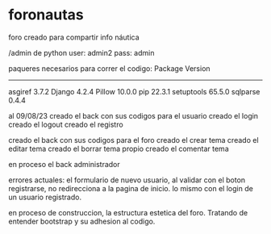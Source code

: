 # foronautas
foro creado para compartir info náutica 

/admin de python
user: admin2
pass: admin

paqueres necesarios para correr el codigo:
Package    Version
---------- -------
asgiref    3.7.2
Django     4.2.4
Pillow     10.0.0
pip        22.3.1
setuptools 65.5.0
sqlparse   0.4.4

al 09/08/23
creado el back con sus codigos para el usuario
        creado el login
        creado el logout
        creado el registro

creado el back con sus codigos para el foro
        creado el crear tema
        creado el editar tema
        creado el borrar tema propio
        creado el comentar tema

en proceso el back administrador

errores actuales: el formulario de nuevo usuario, al validar con el boton registrarse, no redirecciona a la pagina de inicio. lo mismo con el login de un usuario registrado.

en proceso de construccion, la estructura estetica del foro. Tratando de entender bootstrap y su adhesion al codigo.

